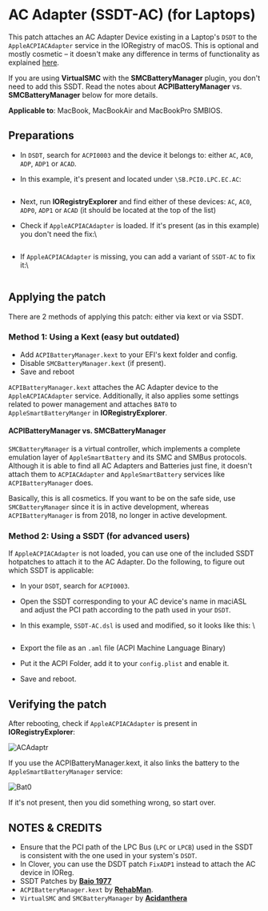 # AC Adapter (SSDT-AC) (for Laptops)

This patch attaches an AC Adapter Device existing in a Laptop's `DSDT` to the `AppleACPIACAdapter` service in the IORegistry of macOS. This is optional and mostly cosmetic – it doesn't make any difference in terms of functionality as explained [here](https://github.com/acidanthera/bugtracker/issues/1808).

If you are using **VirtualSMC** with the **SMCBatteryManager** plugin, you don't need to add this SSDT. Read the notes about **ACPIBatteryManager** vs. **SMCBatteryManager** below for more details.

**Applicable to**: MacBook, MacBookAir and MacBookPro SMBIOS.

## Preparations

* In `DSDT`, search for `ACPI0003` and the device it belongs to: either `AC`, `AC0`, `ADP`, `ADP1` or `ACAD`.
*   In this example, it's present and located under `\SB.PCI0.LPC.EC.AC`:&#x20;

    <figure><img src="https://user-images.githubusercontent.com/76865553/139686755-00929243-000b-459d-9d02-5ab9b0f720c6.png" alt=""><figcaption></figcaption></figure>
* Next, run **IORegistryExplorer** and find either of these devices: `AC`, `AC0`, `ADP0`, `ADP1` or `ACAD` (it should be located at the top of the list)
*   Check if `AppleACPIACAdapter` is loaded. If it's present (as in this example) you don't need the fix:\


    <figure><img src="https://user-images.githubusercontent.com/76865553/139686991-d0104672-31f1-4ccf-949b-cd44ff9a4537.png" alt=""><figcaption></figcaption></figure>
*   If `AppleACPIACAdapter` is missing, you can add a variant of `SSDT-AC` to fix it:\


    <figure><img src="https://user-images.githubusercontent.com/76865553/139687029-acdd7853-6d7c-43fc-b421-f2c718af45c2.png" alt=""><figcaption></figcaption></figure>

## Applying the patch

There are 2 methods of applying this patch: either via kext or via SSDT.

### Method 1: Using a Kext (easy but outdated)

* Add `ACPIBatteryManager.kext` to your EFI's kext folder and config.
* Disable `SMCBatteryManager.kext` (if present).
* Save and reboot

`ACPIBatteryManager.kext` attaches the AC Adapter device to the `AppleACPIACAdapter` service. Additionally, it also applies some settings related to power management and attaches `BAT0` to `AppleSmartBatteryManger` in **IORegistryExplorer**.

#### ACPIBatteryManager vs. SMCBatteryManager

`SMCBatteryManager` is a virtual controller, which implements a complete emulation layer of `AppleSmartBattery` and its SMC and SMBus protocols. Although it is able to find all AC Adapters and Batteries just fine, it doesn't attach them to `ACPIACAdapter` and `AppleSmartBattery` services like `ACPIBatteryManager` does.

Basically, this is all cosmetics. If you want to be on the safe side, use `SMCBatteryManager` since it is in active development, whereas `ACPIBatteryManager` is from 2018, no longer in active development.

### Method 2: Using a SSDT (for advanced users)

If `AppleACPIACAdapter` is not loaded, you can use one of the included SSDT hotpatches to attach it to the AC Adapter. Do the following, to figure out which SSDT is applicable:

* In your `DSDT`, search for `ACPI0003`.
* Open the SSDT corresponding to your AC device's name in maciASL and adjust the PCI path according to the path used in your `DSDT`.
*   In this example, `SSDT-AC.dsl` is used and modified, so it looks like this: \


    <figure><img src="https://user-images.githubusercontent.com/76865553/139687058-6fad207b-019a-4253-a91e-c87011f17922.png" alt=""><figcaption></figcaption></figure>
* Export the file as an `.aml` file (ACPI Machine Language Binary)
* Put it the ACPI Folder, add it to your `config.plist` and enable it.
* Save and reboot.

## Verifying the patch

After rebooting, check if `AppleACPIACAdapter` is present in **IORegistryExplorer**:

![ACAdaptr](https://user-images.githubusercontent.com/76865553/146288651-24a88e8a-fc8e-4354-b54f-7e96de2e6cfd.png)

If you use the ACPIBatteryManager.kext, it also links the battery to the `AppleSmartBatteryManager` service:

![Bat0](https://user-images.githubusercontent.com/76865553/146288737-8284846d-8fc1-489b-96f6-bb5b804828ab.png)

If it's not present, then you did something wrong, so start over.

## NOTES & CREDITS

* Ensure that the PCI path of the LPC Bus (`LPC` or `LPCB`) used in the SSDT is consistent with the one used in your system's `DSDT`.
* In Clover, you can use the DSDT patch `FixADP1` instead to attach the AC device in IOReg.
* SSDT Patches by [**Baio 1977**](https://github.com/Baio1977)
* `ACPIBatteryManager.kext` by [**RehabMan**](https://bitbucket.org/RehabMan/os-x-acpi-battery-driver/src/master/).
* `VirtualSMC` and `SMCBatteryManager` by [**Acidanthera**](https://github.com/acidanthera/VirtualSMC)
